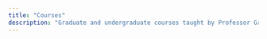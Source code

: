 ```yaml
---
title: "Courses"
description: "Graduate and undergraduate courses taught by Professor Graham Ambrose in public administration and public policy at NC State University."
---
```

